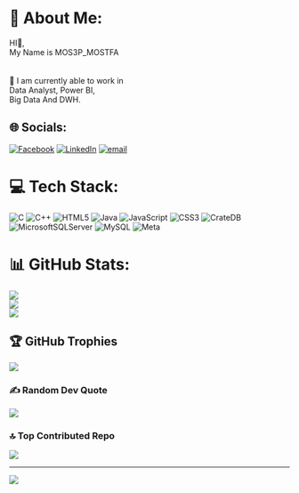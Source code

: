 # 💫 About Me:
HI👋, <br>        My Name is MOS3P_MOSTFA<br><br><br>🔭  I am currently able to work in <br>       Data Analyst, Power BI,<br>        Big Data And DWH.<br>


## 🌐 Socials:
[![Facebook](https://img.shields.io/badge/Facebook-%231877F2.svg?logo=Facebook&logoColor=white)](https://facebook.com/https://www.facebook.com/profile.php?id=100023569492774) [![LinkedIn](https://img.shields.io/badge/LinkedIn-%230077B5.svg?logo=linkedin&logoColor=white)](https://linkedin.com/in/https://l.facebook.com/l.php?u=https%3A%2F%2Fwww.linkedin.com%2Fin%2Fmosap-mostafa-615153360%2F%3Ffbclid%3DIwZXh0bgNhZW0CMTAAAR7BioArumt-fPsF5C_pYpw-hizwYyAizQ9sMRRy6Ei01v1vGS-Qpmd5joijeg_aem_u9fRnT5OYgoQx2gvGNHSdw&h=AT0JBMf9uhFfWFhSGsNVslx_te6UA7ynCid2Aq4qoBGnn7tqJVIU6uawTEEkDTqeNnBeC75xTvIdnz2DQS-D-yp5NxsdsjGxWOOxxbBbzR8yGzuhrBw2CcfcWHCQFq8T5FUC0Q) [![email](https://img.shields.io/badge/Email-D14836?logo=gmail&logoColor=white)](mailto:mosapmostfa44@gmail.com) 

# 💻 Tech Stack:
![C](https://img.shields.io/badge/c-%2300599C.svg?style=for-the-badge&logo=c&logoColor=white) ![C++](https://img.shields.io/badge/c++-%2300599C.svg?style=for-the-badge&logo=c%2B%2B&logoColor=white) ![HTML5](https://img.shields.io/badge/html5-%23E34F26.svg?style=for-the-badge&logo=html5&logoColor=white) ![Java](https://img.shields.io/badge/java-%23ED8B00.svg?style=for-the-badge&logo=openjdk&logoColor=white) ![JavaScript](https://img.shields.io/badge/javascript-%23323330.svg?style=for-the-badge&logo=javascript&logoColor=%23F7DF1E) ![CSS3](https://img.shields.io/badge/css3-%231572B6.svg?style=for-the-badge&logo=css3&logoColor=white) ![CrateDB](https://img.shields.io/badge/CrateDB-009DC7?style=for-the-badge&logo=CrateDB&logoColor=white) ![MicrosoftSQLServer](https://img.shields.io/badge/Microsoft%20SQL%20Server-CC2927?style=for-the-badge&logo=microsoft%20sql%20server&logoColor=white) ![MySQL](https://img.shields.io/badge/mysql-4479A1.svg?style=for-the-badge&logo=mysql&logoColor=white) ![Meta](https://img.shields.io/badge/Meta-%230467DF.svg?style=for-the-badge&logo=Meta&logoColor=white)
# 📊 GitHub Stats:
![](https://github-readme-stats.vercel.app/api?username=Mosapmostafa44&theme=dark&hide_border=false&include_all_commits=false&count_private=false)<br/>
![](https://nirzak-streak-stats.vercel.app/?user=Mosapmostafa44&theme=dark&hide_border=false)<br/>
![](https://github-readme-stats.vercel.app/api/top-langs/?username=Mosapmostafa44&theme=dark&hide_border=false&include_all_commits=false&count_private=false&layout=compact)

## 🏆 GitHub Trophies
![](https://github-profile-trophy.vercel.app/?username=Mosapmostafa44&theme=radical&no-frame=false&no-bg=true&margin-w=4)

### ✍️ Random Dev Quote
![](https://quotes-github-readme.vercel.app/api?type=horizontal&theme=light)

### 🔝 Top Contributed Repo
![](https://github-contributor-stats.vercel.app/api?username=Mosapmostafa44&limit=5&theme=dark&combine_all_yearly_contributions=true)

---
[![](https://visitcount.itsvg.in/api?id=Mosapmostafa44&icon=0&color=0)](https://visitcount.itsvg.in)

<!-- Proudly created with GPRM ( https://gprm.itsvg.in ) -->

